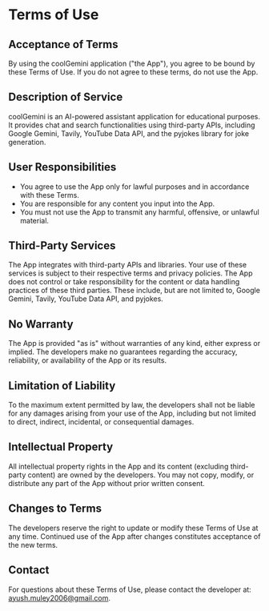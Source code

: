 # Terms of Use

## Acceptance of Terms
By using the coolGemini application ("the App"), you agree to be bound by these Terms of Use. If you do not agree to these terms, do not use the App.

## Description of Service
coolGemini is an AI-powered assistant application for educational purposes. It provides chat and search functionalities using third-party APIs, including Google Gemini, Tavily, YouTube Data API, and the pyjokes library for joke generation.

## User Responsibilities
- You agree to use the App only for lawful purposes and in accordance with these Terms.
- You are responsible for any content you input into the App.
- You must not use the App to transmit any harmful, offensive, or unlawful material.

## Third-Party Services
The App integrates with third-party APIs and libraries. Your use of these services is subject to their respective terms and privacy policies. The App does not control or take responsibility for the content or data handling practices of these third parties. These include, but are not limited to, Google Gemini, Tavily, YouTube Data API, and pyjokes.

## No Warranty
The App is provided "as is" without warranties of any kind, either express or implied. The developers make no guarantees regarding the accuracy, reliability, or availability of the App or its results.

## Limitation of Liability
To the maximum extent permitted by law, the developers shall not be liable for any damages arising from your use of the App, including but not limited to direct, indirect, incidental, or consequential damages.

## Intellectual Property
All intellectual property rights in the App and its content (excluding third-party content) are owned by the developers. You may not copy, modify, or distribute any part of the App without prior written consent.

## Changes to Terms
The developers reserve the right to update or modify these Terms of Use at any time. Continued use of the App after changes constitutes acceptance of the new terms.

## Contact
For questions about these Terms of Use, please contact the developer at: ayush.muley2006@gmail.com.
